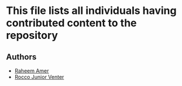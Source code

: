 # This file lists all individuals having contributed content to the repository

## Authors

- [Raheem Amer](https://github.com/RaheemAmer)
- [Rocco Junior Venter](https://github.com/juniorventer)
